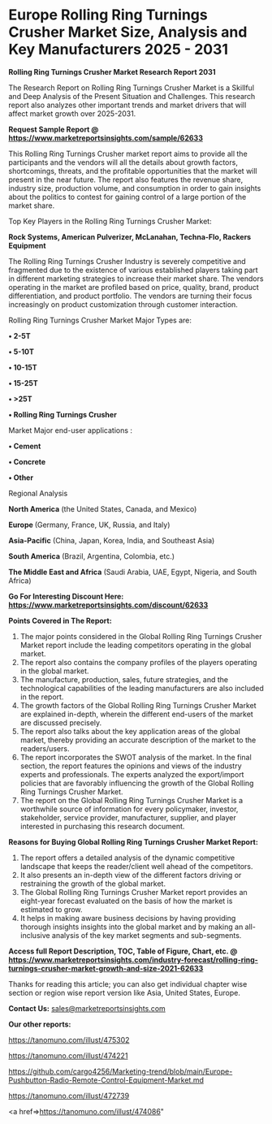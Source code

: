 # Europe Rolling Ring Turnings Crusher Market Size, Analysis and Key Manufacturers 2025 - 2031

<strong>Rolling Ring Turnings Crusher Market Research Report 2031</strong>

The Research Report on Rolling Ring Turnings Crusher Market is a Skillful and Deep Analysis of the Present Situation and Challenges. This research report also analyzes other important trends and market drivers that will affect market growth over 2025-2031.

<strong>Request Sample Report @ <a href=https://www.marketreportsinsights.com/sample/62633>https://www.marketreportsinsights.com/sample/62633</a></strong>

This Rolling Ring Turnings Crusher market report aims to provide all the participants and the vendors will all the details about growth factors, shortcomings, threats, and the profitable opportunities that the market will present in the near future. The report also features the revenue share, industry size, production volume, and consumption in order to gain insights about the politics to contest for gaining control of a large portion of the market share.

Top Key Players in the Rolling Ring Turnings Crusher Market:

<strong>Rock Systems, American Pulverizer, McLanahan, Techna-Flo, Rackers Equipment</strong>

The Rolling Ring Turnings Crusher Industry is severely competitive and fragmented due to the existence of various established players taking part in different marketing strategies to increase their market share. The vendors operating in the market are profiled based on price, quality, brand, product differentiation, and product portfolio. The vendors are turning their focus increasingly on product customization through customer interaction.

Rolling Ring Turnings Crusher Market Major Types are:

<strong>• 2-5T

• 5-10T

• 10-15T

• 15-25T

• >25T

• Rolling Ring Turnings Crusher</strong>

Market Major end-user applications :

<strong>• Cement

• Concrete

• Other</strong>

Regional Analysis

</u><strong><b>North America</b></strong> (the United States, Canada, and Mexico)

<strong><b>Europe </b></strong>(Germany, France, UK, Russia, and Italy)

<strong><b>Asia-Pacific</b></strong> (China, Japan, Korea, India, and Southeast Asia)

<strong><b>South America</b></strong> (Brazil, Argentina, Colombia, etc.)

<strong><b>The Middle East and Africa</b></strong> (Saudi Arabia, UAE, Egypt, Nigeria, and South Africa)

<strong>Go For Interesting Discount Here: <a href=https://www.marketreportsinsights.com/discount/62633>https://www.marketreportsinsights.com/discount/62633</a></strong>

<strong>Points Covered in The Report:</strong>
<ol>
  <li>The major points considered in the Global Rolling Ring Turnings Crusher Market report include the leading competitors operating in the global market.</li>
  <li>The report also contains the company profiles of the players operating in the global market.</li>
  <li>The manufacture, production, sales, future strategies, and the technological capabilities of the leading manufacturers are also included in the report.</li>
  <li>The growth factors of the Global Rolling Ring Turnings Crusher Market are explained in-depth, wherein the different end-users of the market are discussed precisely.</li>
  <li>The report also talks about the key application areas of the global market, thereby providing an accurate description of the market to the readers/users.</li>
  <li>The report incorporates the SWOT analysis of the market. In the final section, the report features the opinions and views of the industry experts and professionals. The experts analyzed the export/import policies that are favorably influencing the growth of the Global Rolling Ring Turnings Crusher Market.</li>
  <li>The report on the Global Rolling Ring Turnings Crusher Market is a worthwhile source of information for every policymaker, investor, stakeholder, service provider, manufacturer, supplier, and player interested in purchasing this research document.</li>
</ol>
<strong>Reasons for Buying Global Rolling Ring Turnings Crusher Market Report:</strong>

<ol>
  <li>The report offers a detailed analysis of the dynamic competitive landscape that keeps the reader/client well ahead of the competitors.</li>
  <li>It also presents an in-depth view of the different factors driving or restraining the growth of the global market.</li>
  <li>The Global Rolling Ring Turnings Crusher Market report provides an eight-year forecast evaluated on the basis of how the market is estimated to grow.</li>
  <li>It helps in making aware business decisions by having providing thorough insights insights into the global market and by making an all-inclusive analysis of the key market segments and sub-segments.</li>
</ol>
<strong>Access full Report Description, TOC, Table of Figure, Chart, etc. @ <a href=https://www.marketreportsinsights.com/industry-forecast/rolling-ring-turnings-crusher-market-growth-and-size-2021-62633>https://www.marketreportsinsights.com/industry-forecast/rolling-ring-turnings-crusher-market-growth-and-size-2021-62633</a></strong>


Thanks for reading this article; you can also get individual chapter wise section or region wise report version like Asia, United States, Europe.

<strong>Contact Us:</strong>
sales@marketreportsinsights.com

<strong>Our other reports:</strong>

<a href=https://tanomuno.com/illust/475302>https://tanomuno.com/illust/475302</a>

<a href=https://tanomuno.com/illust/474221>https://tanomuno.com/illust/474221</a>

<a href=https://github.com/cargo4256/Marketing-trend/blob/main/Europe-Pushbutton-Radio-Remote-Control-Equipment-Market.md>https://github.com/cargo4256/Marketing-trend/blob/main/Europe-Pushbutton-Radio-Remote-Control-Equipment-Market.md</a>

<a href=https://tanomuno.com/illust/472739>https://tanomuno.com/illust/472739</a>

<a href=>https://tanomuno.com/illust/474086</a>"
